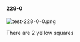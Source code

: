 #### 228-0
![test-228-0-0.png](https://github.com/lil-lab/nlvr/raw/master/nlvr/test/images/1/test-228-0-0.png "test-228-0-0.png")

There are 2 yellow squares